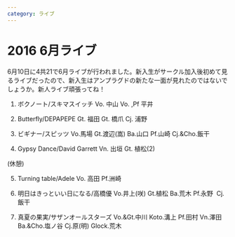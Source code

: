 ```yaml
---
category: ライブ
---
```

# 2016 6月ライブ

6月10日に4共21で6月ライブが行われました。新入生がサークル加入後初めて見るライブだったので、新入生はアンプラグドの新たな一面が見れたのではないでしょうか。新人ライブ頑張ってね！

1. ボクノート/スキマスイッチ
Vo. 中山 Vo. ,Pf 平井

2. Butterfly/DEPAPEPE
Gt. 福田 Gt. 橋爪 Cj. 浦野

3. ビギナー/スピッツ
Vo.馬場 Gt.渡辺(嵩) Ba.山口 Pf.山崎 Cj.&amp;Cho.飯干

4. Gypsy Dance/David Garrett
Vn. 出垣 Gt. 植松(2)

(休憩)

5. Turning table/Adele
Vo. 高田 Pf.洲崎

6. 明日はきっといい日になる/高橋優
Vo.井上(咲) Gt.植松 Ba.荒木 Pf.永野  Cj.飯干

7. 真夏の果実/サザンオールスターズ
Vo.&amp;Gt.中川 Koto.溝上 Pf.田村 Vn.澤田 Ba.&amp;Cho.塩ノ谷 Cj.原(明) Glock.荒木
